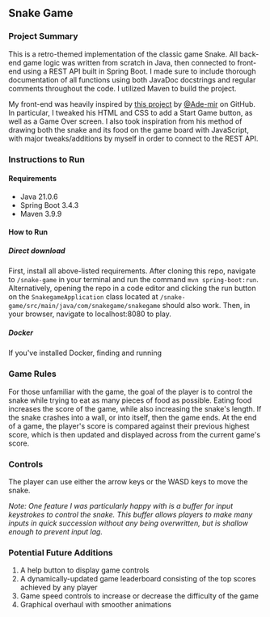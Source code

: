 ## Snake Game

### Project Summary

This is a retro-themed implementation of the classic game Snake. All back-end
game logic was written from scratch in Java, then connected to front-end
using a REST API built in Spring Boot. I made sure to include thorough documentation
of all functions using both JavaDoc docstrings and regular comments throughout
the code. I utilized Maven to build the project.

My front-end was heavily inspired by [this project](https://github.com/Ade-mir/snake-game-js)
by [@Ade-mir](https://github.com/Ade-mir) on GitHub. In particular, I tweaked
his HTML and CSS to add a Start Game button, as well as a Game Over screen.
I also took inspiration from his method of drawing both the snake and its food
on the game board with JavaScript, with major tweaks/additions by myself in 
order to connect to the REST API.

### Instructions to Run
#### Requirements
- Java 21.0.6
- Spring Boot 3.4.3
- Maven 3.9.9
#### How to Run
##### Direct download
First, install all above-listed requirements. After cloning this repo, navigate to `/snake-game`
in your terminal and run the command `mvn spring-boot:run`. Alternatively, opening the repo in a
code editor and clicking the run button on the `SnakegameApplication` class located at
`/snake-game/src/main/java/com/snakegame/snakegame` should also work. Then, in your browser,
navigate to localhost:8080 to play.

##### Docker
If you've installed Docker, finding and running 

### Game Rules
For those unfamiliar with the game, the goal of the player is to control the snake
while trying to eat as many pieces of food as possible. Eating food increases
the score of the game, while also increasing the snake's length. If the snake 
crashes into a wall, or into itself, then the game ends. At the end of a game,
the player's score is compared against their previous highest score, which is
then updated and displayed across from the current game's score.

### Controls
The player can use either the arrow keys or the WASD keys to move the snake.

_Note:_ _One feature I was particularly happy with is a buffer for input keystrokes
to control the snake. This buffer allows players to make many inputs in quick succession
without any being overwritten, but is shallow enough to prevent input lag._

### Potential Future Additions
1. A help button to display game controls
2. A dynamically-updated game leaderboard consisting of the top scores achieved by any player
3. Game speed controls to increase or decrease the difficulty of the game
4. Graphical overhaul with smoother animations
